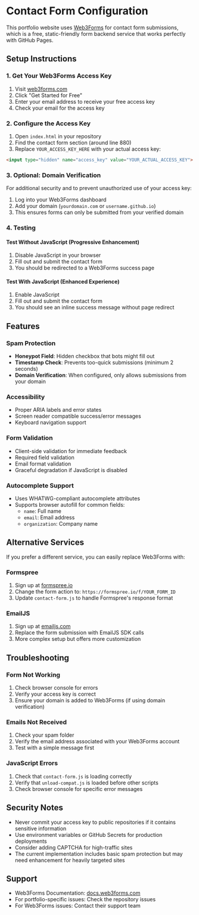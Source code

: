 # Contact Form Configuration

This portfolio website uses [Web3Forms](https://web3forms.com) for contact form submissions, which is a free, static-friendly form backend service that works perfectly with GitHub Pages.

## Setup Instructions

### 1. Get Your Web3Forms Access Key

1. Visit [web3forms.com](https://web3forms.com)
2. Click "Get Started for Free"
3. Enter your email address to receive your free access key
4. Check your email for the access key

### 2. Configure the Access Key

1. Open `index.html` in your repository
2. Find the contact form section (around line 880)
3. Replace `YOUR_ACCESS_KEY_HERE` with your actual access key:

```html
<input type="hidden" name="access_key" value="YOUR_ACTUAL_ACCESS_KEY">
```

### 3. Optional: Domain Verification

For additional security and to prevent unauthorized use of your access key:

1. Log into your Web3Forms dashboard
2. Add your domain (`yourdomain.com` or `username.github.io`)
3. This ensures forms can only be submitted from your verified domain

### 4. Testing

#### Test Without JavaScript (Progressive Enhancement)
1. Disable JavaScript in your browser
2. Fill out and submit the contact form
3. You should be redirected to a Web3Forms success page

#### Test With JavaScript (Enhanced Experience)
1. Enable JavaScript
2. Fill out and submit the contact form
3. You should see an inline success message without page redirect

## Features

### Spam Protection
- **Honeypot Field**: Hidden checkbox that bots might fill out
- **Timestamp Check**: Prevents too-quick submissions (minimum 2 seconds)
- **Domain Verification**: When configured, only allows submissions from your domain

### Accessibility
- Proper ARIA labels and error states
- Screen reader compatible success/error messages
- Keyboard navigation support

### Form Validation
- Client-side validation for immediate feedback
- Required field validation
- Email format validation
- Graceful degradation if JavaScript is disabled

### Autocomplete Support
- Uses WHATWG-compliant autocomplete attributes
- Supports browser autofill for common fields:
  - `name`: Full name
  - `email`: Email address
  - `organization`: Company name

## Alternative Services

If you prefer a different service, you can easily replace Web3Forms with:

### Formspree
1. Sign up at [formspree.io](https://formspree.io)
2. Change the form action to: `https://formspree.io/f/YOUR_FORM_ID`
3. Update `contact-form.js` to handle Formspree's response format

### EmailJS
1. Sign up at [emailjs.com](https://www.emailjs.com)
2. Replace the form submission with EmailJS SDK calls
3. More complex setup but offers more customization

## Troubleshooting

### Form Not Working
1. Check browser console for errors
2. Verify your access key is correct
3. Ensure your domain is added to Web3Forms (if using domain verification)

### Emails Not Received
1. Check your spam folder
2. Verify the email address associated with your Web3Forms account
3. Test with a simple message first

### JavaScript Errors
1. Check that `contact-form.js` is loading correctly
2. Verify that `unload-compat.js` is loaded before other scripts
3. Check browser console for specific error messages

## Security Notes

- Never commit your access key to public repositories if it contains sensitive information
- Use environment variables or GitHub Secrets for production deployments
- Consider adding CAPTCHA for high-traffic sites
- The current implementation includes basic spam protection but may need enhancement for heavily targeted sites

## Support

- Web3Forms Documentation: [docs.web3forms.com](https://docs.web3forms.com)
- For portfolio-specific issues: Check the repository issues
- For Web3Forms issues: Contact their support team